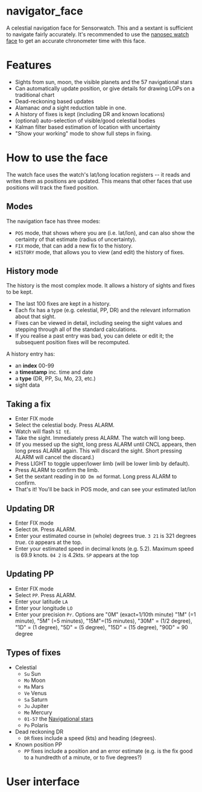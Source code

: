 # navigator_face
A celestial navigation face for Sensorwatch. This and a sextant is sufficient to navigate fairly accurately. It's recommended to use the [nanosec watch face]() to get an accurate chronometer time with this face.

# Features
* Sights from sun, moon, the visible planets and the 57 navigational stars
* Can automatically update position, or give details for drawing LOPs on a traditional chart
* Dead-reckoning based updates
* Alamanac *and* a sight reduction table in one.
* A history of fixes is kept (including DR and known locations)
* (optional) auto-selection of visible/good celestial bodies
* Kalman filter based estimation of location with uncertainty
* "Show your working" mode to show full steps in fixing.

# How to use the face
The watch face uses the watch's lat/long location registers -- it reads and writes them as positions are updated. This means that other faces that use positions will track the fixed position.

## Modes
The navigation face has three modes:
* `POS` mode, that shows where you are (i.e. lat/lon), and can also show the certainty of that estimate (radius of uncertainty).
* `FIX` mode, that can add a new fix to the history.
* `HISTORY` mode, that allows you to view (and edit) the history of fixes.

## History mode
The history is the most complex mode. It allows a history of sights and fixes to be kept.

* The last 100 fixes are kept in a history.
* Each fix has a type (e.g. celestial, PP, DR) and the relevant information about that sight.
* Fixes can be viewed in detail, including seeing the sight values and stepping through all of the standard calculations.
* If you realise a past entry was bad, you can delete or edit it; the subsequent position fixes will be recomputed.

A history entry has:
* an **index** 00-99
* a **timestamp** inc. time and date
* a **type** (DR, PP, Su, Mo, 23, etc.)
* sight data

## Taking a fix
* Enter FIX mode
* Select the celestial body. Press ALARM.
* Watch will flash `SI tE`.
* Take the sight. Immediately press ALARM. The watch will long beep.
* (If you messed up the sight, long press ALARM until CNCL appears, then long press ALARM again. This will discard the sight. Short pressing ALARM will cancel the discard.)
* Press LIGHT to toggle upper/lower limb (will be lower limb by default).
* Press ALARM to confirm the limb.
* Set the sextant reading in `DD Dm md` format. Long press ALARM to confirm.
* That's it! You'll be back in POS mode, and can see your estimated lat/lon

## Updating DR
* Enter FIX mode
* Select `DR`. Press ALARM.
* Enter your estimated course in (whole) degrees true. `3 21` is 321 degrees *true*. `CO` appears at the top.
* Enter your estimated speed in decimal knots (e.g. 5.2). Maximum speed is 69.9 knots. `04 2` is 4.2kts. `SP` appears at the top

## Updating PP
* Enter FIX mode
* Select `PP`. Press ALARM.
* Enter your latitude `LA`
* Enter your longitude `LO`
* Enter your precision `Pr`. Options are "0M" (exact=1/10th minute) "1M" (=1 minute), "5M" (=5 minutes), "15M"=(15 minutes), "30M" = (1/2 degree), "1D" = (1 degree), "5D" = (5 degree), "15D" = (15 degree), "90D" = 90 degree


## Types of fixes
* Celestial
  *  `Su` Sun
  *  `Mo` Moon
  *  `Ma` Mars
  *  `Ve` Venus
  *  `Sa` Saturn
  *  `Ju` Jupiter
  *  `Me` Mercury
  *  `01-57` the [Navigational stars](https://en.wikipedia.org/wiki/List_of_stars_for_navigation)
  *  `Po` Polaris
* Dead reckoning DR
  * `DR` fixes include a speed (kts) and heading (degrees).
* Known position PP
  * `PP` fixes include a position and an error estimate (e.g. is the fix good to a hundredth of a minute, or to five degrees?)

# User interface
